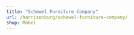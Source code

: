 ```yaml
---
title: "Schewel Furniture Company"
url: /harrisonburg/schewel-furniture-company/
shop: Möbel
---
```

